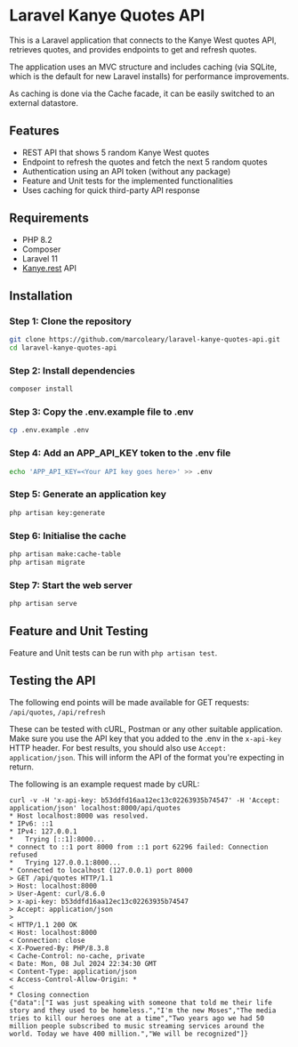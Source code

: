 # Laravel Kanye Quotes API

This is a Laravel application that connects to the Kanye West quotes API, retrieves quotes, and provides endpoints to get and refresh quotes. 

The application uses an MVC structure and includes caching (via SQLite, which is the default for new Laravel installs) for performance improvements.

As caching is done via the Cache facade, it can be easily switched to an external datastore.

## Features

- REST API that shows 5 random Kanye West quotes
- Endpoint to refresh the quotes and fetch the next 5 random quotes
- Authentication using an API token (without any package)
- Feature and Unit tests for the implemented functionalities
- Uses caching for quick third-party API response

## Requirements

- PHP 8.2
- Composer
- Laravel 11
- [Kanye.rest](https://kanye.rest/) API

## Installation

### Step 1: Clone the repository

```bash
git clone https://github.com/marcoleary/laravel-kanye-quotes-api.git
cd laravel-kanye-quotes-api
```

### Step 2: Install dependencies

```bash
composer install
```

### Step 3: Copy the .env.example file to .env

```bash
cp .env.example .env
```
### Step 4: Add an APP_API_KEY token to the .env file

```bash
echo 'APP_API_KEY=<Your API key goes here>' >> .env
```

### Step 5: Generate an application key

```bash
php artisan key:generate
```

### Step 6: Initialise the cache

```bash
php artisan make:cache-table
php artisan migrate
```

### Step 7: Start the web server

```bash
php artisan serve
```

## Feature and Unit Testing

Feature and Unit tests can be run with `php artisan test`. 

## Testing the API

The following end points will be made available for GET requests: `/api/quotes`, `/api/refresh`

These can be tested with cURL, Postman or any other suitable application. Make sure you use the API key that you added to the .env in the `x-api-key` HTTP header. For best results, you should also use `Accept: application/json`. This will inform the API of the format you're expecting in return.

The following is an example request made by cURL:

```curl
curl -v -H 'x-api-key: b53ddfd16aa12ec13c02263935b74547' -H 'Accept: application/json' localhost:8000/api/quotes
* Host localhost:8000 was resolved.
* IPv6: ::1
* IPv4: 127.0.0.1
*   Trying [::1]:8000...
* connect to ::1 port 8000 from ::1 port 62296 failed: Connection refused
*   Trying 127.0.0.1:8000...
* Connected to localhost (127.0.0.1) port 8000
> GET /api/quotes HTTP/1.1
> Host: localhost:8000
> User-Agent: curl/8.6.0
> x-api-key: b53ddfd16aa12ec13c02263935b74547
> Accept: application/json
>
< HTTP/1.1 200 OK
< Host: localhost:8000
< Connection: close
< X-Powered-By: PHP/8.3.8
< Cache-Control: no-cache, private
< Date: Mon, 08 Jul 2024 22:34:30 GMT
< Content-Type: application/json
< Access-Control-Allow-Origin: *
<
* Closing connection
{"data":["I was just speaking with someone that told me their life story and they used to be homeless.","I'm the new Moses","The media tries to kill our heroes one at a time","Two years ago we had 50 million people subscribed to music streaming services around the world. Today we have 400 million.","We will be recognized"]}
```
